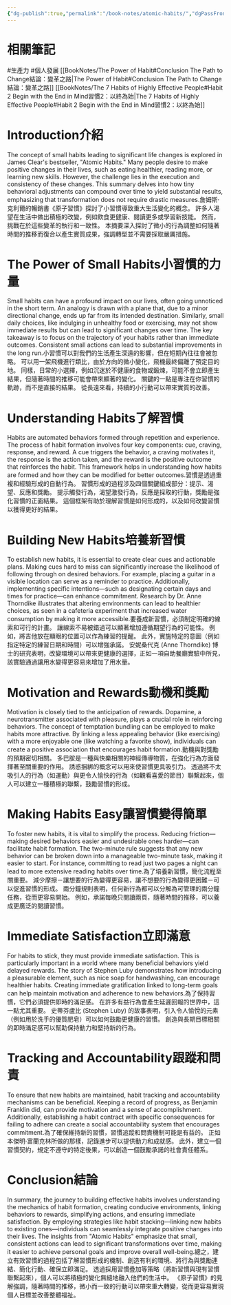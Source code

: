 ```yaml
---
{"dg-publish":true,"permalink":"/book-notes/atomic-habits/","dgPassFrontmatter":true,"created":"2024-11-24T10:41:51.976+08:00","updated":"2024-11-27T23:46:17.247+08:00"}
---
```


# 相關筆記
#生產力 #個人發展 
[[BookNotes/The Power of Habit#Conclusion The Path to Change結論：變革之路\|The Power of Habit#Conclusion The Path to Change結論：變革之路]]
[[BookNotes/The 7 Habits of Highly Effective People#Habit 2 Begin with the End in Mind習慣2：以終為始\|The 7 Habits of Highly Effective People#Habit 2 Begin with the End in Mind習慣2：以終為始]]
# Introduction介紹

The concept of small habits leading to significant life changes is explored in James Clear's bestseller, "Atomic Habits." Many people desire to make positive changes in their lives, such as eating healthier, reading more, or learning new skills. However, the challenge lies in the execution and consistency of these changes. This summary delves into how tiny behavioral adjustments can compound over time to yield substantial results, emphasizing that transformation does not require drastic measures.詹姆斯·克利爾的暢銷書《原子習慣》探討了小習慣導致重大生活變化的概念。 許多人渴望在生活中做出積極的改變，例如飲食更健康、閱讀更多或學習新技能。 然而，挑戰在於這些變革的執行和一致性。 本摘要深入探討了微小的行為調整如何隨著時間的推移而復合以產生實質成果，強調轉型並不需要採取嚴厲措施。

# The Power of Small Habits小習慣的力量

Small habits can have a profound impact on our lives, often going unnoticed in the short term. An analogy is drawn with a plane that, due to a minor directional change, ends up far from its intended destination. Similarly, small daily choices, like indulging in unhealthy food or exercising, may not show immediate results but can lead to significant changes over time. The key takeaway is to focus on the trajectory of your habits rather than immediate outcomes. Consistent small actions can lead to substantial improvements in the long run.小習慣可以對我們的生活產生深遠的影響，但在短期內往往會被忽略。 可以用一架飛機進行類比，由於方向的微小變化，飛機最終偏離了預定目的地。 同樣，日常的小選擇，例如沉迷於不健康的食物或鍛煉，可能不會立即產生結果，但隨著時間的推移可能會帶來顯著的變化。 關鍵的一點是專注在你習慣的軌跡，而不是直接的結果。 從長遠來看，持續的小行動可以帶來實質的改善。

# Understanding Habits了解習慣

Habits are automated behaviors formed through repetition and experience. The process of habit formation involves four key components: cue, craving, response, and reward. A cue triggers the behavior, a craving motivates it, the response is the action taken, and the reward is the positive outcome that reinforces the habit. This framework helps in understanding how habits are formed and how they can be modified for better outcomes.習慣是透過重複和經驗形成的自動行為。 習慣形成的過程涉及四個關鍵組成部分：提示、渴望、反應和獎勵。 提示觸發行為，渴望激發行為，反應是採取的行動，獎勵是強化習慣的正面結果。 這個框架有助於理解習慣是如何形成的，以及如何改變習慣以獲得更好的結果。

# Building New Habits培養新習慣

To establish new habits, it is essential to create clear cues and actionable plans. Making cues hard to miss can significantly increase the likelihood of following through on desired behaviors. For example, placing a guitar in a visible location can serve as a reminder to practice. Additionally, implementing specific intentions—such as designating certain days and times for practice—can enhance commitment. Research by Dr. Anne Thorndike illustrates that altering environments can lead to healthier choices, as seen in a cafeteria experiment that increased water consumption by making it more accessible.要養成新習慣，必須制定明確的線索和可行的計畫。 讓線索不易被錯過可以顯著增加遵循期望行為的可能性。 例如，將吉他放在顯眼的位置可以作為練習的提醒。 此外，實施特定的意圖（例如指定特定的練習日期和時間）可以增強承諾。 安妮桑代克 (Anne Thorndike) 博士的研究表明，改變環境可以帶來更健康的選擇，正如一項自助餐廳實驗中所見，該實驗通過讓用水變得更容易來增加了用水量。

# Motivation and Rewards動機和獎勵

Motivation is closely tied to the anticipation of rewards. Dopamine, a neurotransmitter associated with pleasure, plays a crucial role in reinforcing behaviors. The concept of temptation bundling can be employed to make habits more attractive. By linking a less appealing behavior (like exercising) with a more enjoyable one (like watching a favorite show), individuals can create a positive association that encourages habit formation.動機與對獎勵的預期密切相關。 多巴胺是一種與快樂相關的神經傳導物質，在強化行為方面發揮著至關重要的作用。 誘惑捆綁的概念可以用來使習慣更具吸引力。 透過將不太吸引人的行為（如運動）與更令人愉快的行為（如觀看喜愛的節目）聯繫起來，個人可以建立一種積極的聯繫，鼓勵習慣的形成。

# Making Habits Easy讓習慣變得簡單

To foster new habits, it is vital to simplify the process. Reducing friction—making desired behaviors easier and undesirable ones harder—can facilitate habit formation. The two-minute rule suggests that any new behavior can be broken down into a manageable two-minute task, making it easier to start. For instance, committing to read just two pages a night can lead to more extensive reading habits over time.為了培養新習慣，簡化流程至關重要。 減少摩擦－讓想要的行為變得更容易，讓不想要的行為變得更困難－可以促進習慣的形成。 兩分鐘規則表明，任何新行為都可以分解為可管理的兩分鐘任務，從而更容易開始。 例如，承諾每晚只閱讀兩頁，隨著時間的推移，可以養成更廣泛的閱讀習慣。

# Immediate Satisfaction立即滿意

For habits to stick, they must provide immediate satisfaction. This is particularly important in a world where many beneficial behaviors yield delayed rewards. The story of Stephen Luby demonstrates how introducing a pleasurable element, such as nice soap for handwashing, can encourage healthier habits. Creating immediate gratification linked to long-term goals can help maintain motivation and adherence to new behaviors.為了保持習慣，它們必須提供即時的滿足感。 在許多有益行為會產生延遲回報的世界中，這一點尤其重要。 史蒂芬盧比 (Stephen Luby) 的故事表明，引入令人愉悅的元素（例如用於洗手的優質肥皂）可以如何鼓勵更健康的習慣。 創造與長期目標相關的即時滿足感可以幫助保持動力和堅持新的行為。

# Tracking and Accountability跟蹤和問責

To ensure that new habits are maintained, habit tracking and accountability mechanisms can be beneficial. Keeping a record of progress, as Benjamin Franklin did, can provide motivation and a sense of accomplishment. Additionally, establishing a habit contract with specific consequences for failing to adhere can create a social accountability system that encourages commitment.為了確保維持新的習慣，習慣追蹤和問責機制可能是有益的。 正如本傑明·富蘭克林所做的那樣，記錄進步可以提供動力和成就感。 此外，建立一個習慣契約，規定不遵守的特定後果，可以創造一個鼓勵承諾的社會責任體系。

# Conclusion結論

In summary, the journey to building effective habits involves understanding the mechanics of habit formation, creating conducive environments, linking behaviors to rewards, simplifying actions, and ensuring immediate satisfaction. By employing strategies like habit stacking—linking new habits to existing ones—individuals can seamlessly integrate positive changes into their lives. The insights from "Atomic Habits" emphasize that small, consistent actions can lead to significant transformations over time, making it easier to achieve personal goals and improve overall well-being.總之，建立有效習慣的過程包括了解習慣形成的機制、創造有利的環境、將行為與獎勵連結、簡化行動、確保立即滿足。 透過採用習慣疊加等策略（將新習慣與現有習慣聯繫起來），個人可以將積極的變化無縫地融入他們的生活中。 《原子習慣》的見解強調，隨著時間的推移，微小而一致的行動可以帶來重大轉變，從而更容易實現個人目標並改善整體福祉。